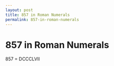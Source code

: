 ```yaml
---
layout: post
title: 857 in Roman Numerals
permalink: 857-in-roman-numerals
---
```


# 857 in Roman Numerals

857 = DCCCLVII
